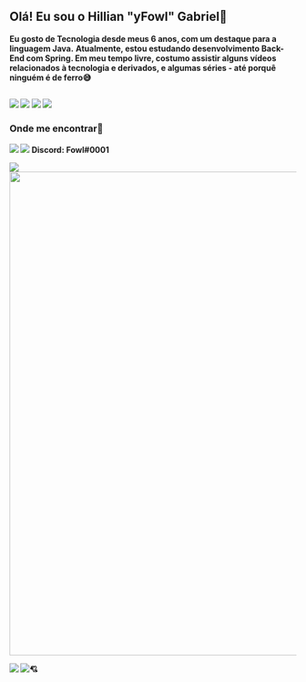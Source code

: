 ## Olá! Eu sou o Hillian "yFowl" Gabriel🤙

<strong>Eu gosto de Tecnologia desde meus 6 anos, com um destaque para a linguagem Java.</strong>
<strong>Atualmente, estou estudando desenvolvimento Back-End com Spring. Em meu tempo livre, costumo assistir alguns vídeos relacionados à tecnologia e derivados, e algumas séries - até porquê ninguém é de ferro😅<strong>
##

<img src="https://img.shields.io/badge/Java-ED8B00?style=for-the-badge&logo=java&logoColor=white">
<img src="https://img.shields.io/badge/IntelliJ_IDEA-000000.svg?style=for-the-badge&logo=intellij-idea&logoColor=white">
<img src="https://img.shields.io/badge/GIT-E44C30?style=for-the-badge&logo=git&logoColor=white">
<img src="https://img.shields.io/badge/Linux-FCC624?style=for-the-badge&logo=linux&logoColor=black">


### Onde me encontrar🔻
<a href="https://wa.me/+5544988605608"><img src="https://img.shields.io/badge/WhatsApp-25D366?style=for-the-badge&logo=whatsapp&logoColor=white"></a> <a href="mailto:hillian.gabriel.dev@gmail.com"><img src="https://img.shields.io/badge/Gmail-D14836?style=for-the-badge&logo=gmail&logoColor=white"></a> 
<strong>Discord: Fowl#0001</strong>

<img src="https://github-readme-stats.vercel.app/api?username=yfowl_&theme=dracula">

<img src="https://user-images.githubusercontent.com/8989346/136876224-bac0a91f-63a8-45ea-b5fc-6618bddf2335.gif" width="850px"> 
<p><img src="https://aleen42.github.io/badges/src/lamborghini.svg"> <img src="https://aleen42.github.io/badges/src/bugatti.svg">💘</p>
